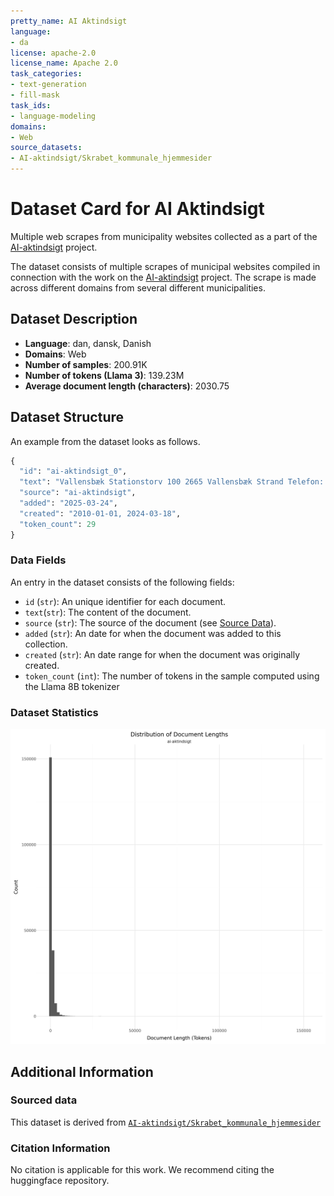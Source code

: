```yaml
---
pretty_name: AI Aktindsigt
language:
- da
license: apache-2.0
license_name: Apache 2.0
task_categories:
- text-generation
- fill-mask
task_ids:
- language-modeling
domains:
- Web
source_datasets:
- AI-aktindsigt/Skrabet_kommunale_hjemmesider
---
```


# Dataset Card for AI Aktindsigt

<!-- START-SHORT DESCRIPTION -->
Multiple web scrapes from municipality websites collected as a part of the [AI-aktindsigt](https://ai-aktindsigt.dk) project.
<!-- END-SHORT DESCRIPTION -->

The dataset consists of multiple scrapes of municipal websites compiled in connection with the work on the [AI-aktindsigt](https://ai-aktindsigt.dk) project. The scrape is made across different domains from several different municipalities.




## Dataset Description

<!-- START-DESC-STATS -->
- **Language**: dan, dansk, Danish
- **Domains**: Web
- **Number of samples**: 200.91K
- **Number of tokens (Llama 3)**: 139.23M
- **Average document length (characters)**: 2030.75
<!-- END-DESC-STATS -->


## Dataset Structure
An example from the dataset looks as follows.


<!-- START-SAMPLE -->
```py
{
  "id": "ai-aktindsigt_0",
  "text": "Vallensbæk Stationstorv 100 2665 Vallensbæk Strand Telefon: +45 4797 4000",
  "source": "ai-aktindsigt",
  "added": "2025-03-24",
  "created": "2010-01-01, 2024-03-18",
  "token_count": 29
}
```

### Data Fields

An entry in the dataset consists of the following fields:

- `id` (`str`): An unique identifier for each document.
- `text`(`str`): The content of the document.
- `source` (`str`): The source of the document (see [Source Data](#source-data)).
- `added` (`str`): An date for when the document was added to this collection.
- `created` (`str`): An date range for when the document was originally created.
- `token_count` (`int`): The number of tokens in the sample computed using the Llama 8B tokenizer
<!-- END-SAMPLE -->


### Dataset Statistics

<!-- START-DATASET PLOTS -->
<p align="center">
<img src="./images/dist_document_length.png" width="600" style="margin-right: 10px;" />
</p>
<!-- END-DATASET PLOTS -->


## Additional Information



### Sourced data
This dataset is derived from [`AI-aktindsigt/Skrabet_kommunale_hjemmesider`](https://huggingface.co/datasets/AI-aktindsigt/Skrabet_kommunale_hjemmesider/tree/main
)

### Citation Information

No citation is applicable for this work. We recommend citing the huggingface repository.
